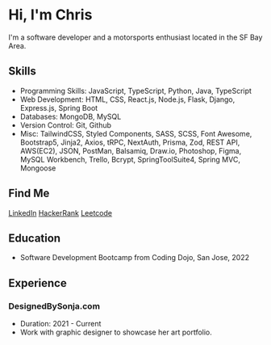# Hi, I'm Chris

I'm a software developer and a motorsports enthusiast located in the SF Bay Area. 

## Skills

- Programming Skills: JavaScript, TypeScript, Python, Java, TypeScript
- Web Development: HTML, CSS, React.js, Node.js, Flask, Django, Express.js, Spring Boot
- Databases: MongoDB, MySQL
- Version Control: Git, Github
- Misc: TailwindCSS, Styled Components, SASS, SCSS, Font Awesome, Bootstrap5, Jinja2, Axios, tRPC, NextAuth, Prisma, Zod, REST API, AWS(EC2), JSON, PostMan, Balsamiq, Draw.io, Photoshop, Figma, MySQL Workbench, Trello, Bcrypt, SpringToolSuite4, Spring MVC, Mongoose
  
## Find Me
[LinkedIn](https://www.linkedin.com/in/chrishoganjr/)
[HackerRank](https://www.hackerrank.com/cHogan)
[Leetcode](https://leetcode.com/u/ChrisHogan/)

## Education
- Software Development Bootcamp from Coding Dojo, San Jose, 2022

## Experience

### DesignedBySonja.com
- Duration: 2021 - Current
- Work with graphic designer to showcase her art portfolio.
